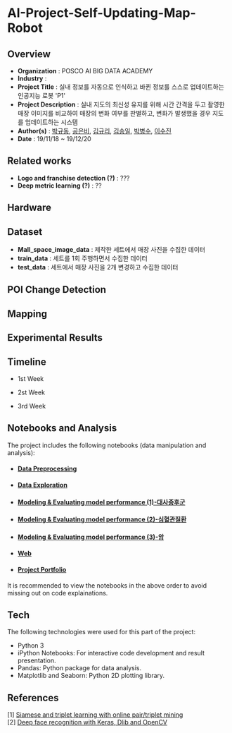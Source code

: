 # AI-Project-Self-Updating-Map-Robot

Overview
-------------------------------
* **Organization** : POSCO AI BIG DATA ACADEMY
* **Industry** :
* **Project Title** : 실내 정보를 자동으로 인식하고 바뀐 정보를 스스로 업데이트하는 인공지능 로봇 'P1'
* **Project Description** : 실내 지도의 최신성 유지를 위해 시간 간격을 두고 촬영한 매장 이미지를 비교하여 매장의 변화 여부를 판별하고, 변화가 발생했을 경우 지도를 업데이트하는 시스템
* **Author(s)** : [박규동](https://github.com/bgd0706), [공은비](https://github.com/barha-star), [김규리](https://github.com/KimGyuLee), [김송일](https://github.com/camelia13), [박병수](https://github.com/Hinterhalter), [이수진](https://github.com/sooooojinlee)
* **Date** : 19/11/18 ~ 19/12/20  


Related works
-------------------------------
 * **Logo and franchise detection (?)** : ???  
 * **Deep metric learning (?)** : ?? 


Hardware
-------------------------------


Dataset
-------------------------------
 * **Mall_space_image_data** : 제작한 세트에서 매장 사진을 수집한 데이터
 * **train_data** : 세트를 1회 주행하면서 수집한 데이터
 * **test_data** : 세트에서 매장 사진을 2개 변경하고 수집한 데이터


POI Change Detection
-------------------------------
 

Mapping
-------------------------------


Experimental Results
-------------------------------


Timeline
-------------------------------
 * 1st Week

 * 2st Week

 * 3rd Week


Notebooks and Analysis
-------------------------------
The project includes the following notebooks (data manipulation and analysis):  

* #### [Data Preprocessing](https://nbviewer.jupyter.org/gist/KimGyuLee/30aca84f405bb5ddc81a522b6fda84df)
* #### [Data Exploration](https://nbviewer.jupyter.org/gist/KimGyuLee/c370b6d1c85167bcd1cda85789603f05)
* #### [Modeling & Evaluating model performance (1)-대사증후군](https://nbviewer.jupyter.org/gist/KimGyuLee/6f8dbdd37f4b845f22272a6732236644)
* #### [Modeling & Evaluating model performance (2)-심혈관질환](https://nbviewer.jupyter.org/gist/KimGyuLee/325028ce0612728111bdb7641596e04b)
* #### [Modeling & Evaluating model performance (3)-암](https://nbviewer.jupyter.org/gist/KimGyuLee/c4b3a29ff479431cf69f809db372046e)
* #### [Web]()
* #### [Project Portfolio](https://nbviewer.jupyter.org/github/KimGyuLee/Health-Care-Big-Data-Project/blob/master/healthcare_project.pdf)

It is recommended to view the notebooks in the above order to avoid missing out on code explainations.

Tech
-------------------------------
The following technologies were used for this part of the project:

* Python 3
* iPython Notebooks: For interactive code development and result presentation.
* Pandas: Python package for data analysis.
* Matplotlib and Seaborn: Python 2D plotting library.

References
----------------------------------------------
[1] [Siamese and triplet learning with online pair/triplet mining](https://github.com/adambielski/siamese-triplet)  
[2] [Deep face recognition with Keras, Dlib and OpenCV](https://github.com/krasserm/face-recognition/blob/master/face-recognition.ipynb)  


